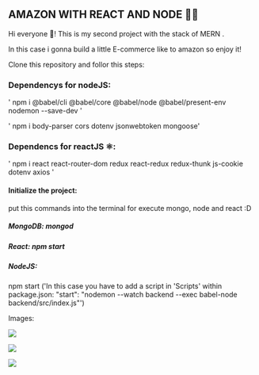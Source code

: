 ##  AMAZON WITH REACT AND NODE 👨‍💻

Hi everyone 👋! This is my second project with the stack of MERN .

In this case i gonna build a little E-commerce like to amazon so enjoy it!

Clone this repository and follor this steps:

###  Dependencys for nodeJS: 

' npm i @babel/cli @babel/core @babel/node @babel/present-env nodemon --save-dev '

' npm i  body-parser cors dotenv jsonwebtoken mongoose'

### Dependencs for reactJS  ⚛️: 

' npm i react react-router-dom redux react-redux redux-thunk js-cookie dotenv axios '

#### Initialize the project: 

put this commands into the terminal for execute mongo, node and react :D

##### MongoDB: mongod

##### React: npm start

##### NodeJS: 
npm start ('In this case you have to add a script in 'Scripts' within package.json: "start": "nodemon --watch backend --exec babel-node backend/src/index.js"')

Images: 

![](https://www.muycomputer.com/wp-content/uploads/2020/03/Amazon.jpg)

![](https://blog.desafiolatam.com/wp-content/uploads/2019/04/react-galaxia.png)

![](https://s3-us-west-2.amazonaws.com/devcodepro/media/tutorials/instalacion-de-nodejs-en-ubuntu-t1.jpg)
